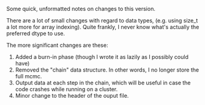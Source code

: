 Some quick, unformatted notes on changes to this version.

There are a lot of small changes with regard to data types, (e.g. using size_t
a lot more for array indexing). Quite frankly, I never know what's actually the
preferred dtype to use.

The more significant changes are these:

1. Added a burn-in phase (though I wrote it as lazily as I possibly could have)
2. Removed the "chain" data structure. In other words, I no longer store the full mcmc.
3. Output data at each step in the chain, which will be useful in case the code
   crashes while running on a cluster.
4. Minor change to the header of the ouput file.